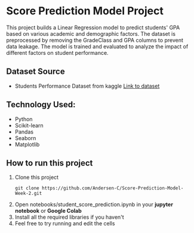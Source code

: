 ﻿# Score Prediction Model Project

This project builds a Linear Regression model to predict students' GPA based on various academic and demographic factors. The dataset is preprocessed by removing the GradeClass and GPA columns to prevent data leakage. The model is trained and evaluated to analyze the impact of different factors on student performance.

## Dataset Source
- Students Performance Dataset from kaggle
  [Link to dataset](https://www.kaggle.com/datasets/rabieelkharoua/students-performance-dataset)

## Technology Used:
- Python
- Scikit-learn
- Pandas
- Seaborn
- Matplotlib

## How to run this project 
1. Clone this project
   ```
   git clone https://github.com/Andersen-C/Score-Prediction-Model-Week-2.git
2. Open notebooks/student_score_prediction.ipynb in your **jupyter notebook** or **Google Colab**
3. Install all the required libraries if you haven't
4. Feel free to try running and edit the cells 
